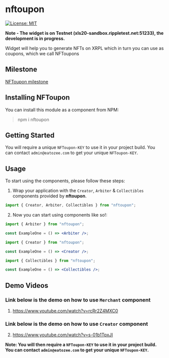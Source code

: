 # nftoupon

[![License: MIT](https://img.shields.io/badge/License-MIT-yellow.svg)](https://opensource.org/licenses/MIT)

**Note - The widget is on Testnet (xls20-sandbox.rippletest.net:51233), the development is in progress.**

Widget will help you to generate NFTs on XRPL which in turn you can use as coupons, which we call NFToupons

## Milestone

[NFToupon milestone](https://github.com/eatozee/nftoupon/blob/master/MILESTONE.md)

## Installing NFToupon

You can install this module as a component from NPM:

> npm i nftoupon

## Getting Started

You will require a unique `NFToupon-KEY` to use it in your project build. You can contact `admin@eatozee.com` to get your unique `NFToupon-KEY`.

## Usage

To start using the components, please follow these steps:

1. Wrap your application with the `Creator`, `Arbiter` & `Collectibles` components provided by
   **nftoupon**.

```jsx
import { Creator, Arbiter, Collectibles } from "nftoupon";
```

2. Now you can start using components like so!:

```jsx
import { Arbiter } from "nftoupon";

const ExampleOne = () => <Arbiter />;
```

```jsx
import { Creator } from "nftoupon";

const ExampleOne = () => <Creator />;
```

```jsx
import { Collectibles } from "nftoupon";

const ExampleOne = () => <Collectibles />;
```

## Demo Videos

### Link below is the demo on how to use `Merchant` component

1. https://www.youtube.com/watch?v=rcRr2Z4MXC0

### Link below is the demo on how to use `Creator` component

2. https://www.youtube.com/watch?v=s-01b1TpxJI

**Note: You will then require a `NFToupon-KEY` to use it in your project build. You can contact `admin@eatozee.com` to get your unique `NFToupon-KEY`.**
